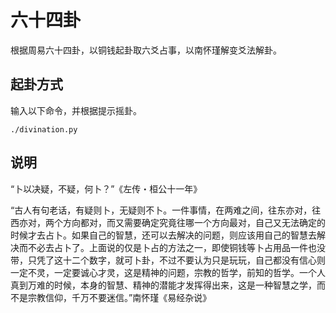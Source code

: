 # 六十四卦

根据周易六十四卦，以铜钱起卦取六爻占事，以南怀瑾解变爻法解卦。

## 起卦方式

输入以下命令，并根据提示摇卦。

```shell
./divination.py
```

## 说明

“卜以决疑，不疑，何卜？”《左传・桓公十一年》

“古人有句老话，有疑则卜，无疑则不卜。一件事情，在两难之间，往东亦对，往西亦对，两个方向都对，而又需要确定究竟往哪一个方向最对，自己又无法确定的时候才去占卜。如果自己的智慧，还可以去解决的问题，则应该用自己的智慧去解决而不必去占卜了。上面说的仅是卜占的方法之一，即使铜钱等卜占用品一件也没带，只凭了这十二个数字，就可卜卦，不过不要认为只是玩玩，自己都没有信心则一定不灵，一定要诚心才灵，这是精神的问题，宗教的哲学，前知的哲学。一个人真到万难的时候，本身的智慧、精神的潜能才发挥得出来，这是一种智慧之学，而不是宗教信仰，千万不要迷信。”南怀瑾《易经杂说》
